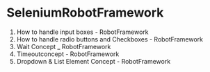# SeleniumRobotFramework
1. How to handle input boxes - RobotFramework 
2. How to handle radio buttons and Checkboxes - RobotFramework
3. Wait Concept _ RobotFramework
4. Timeoutconcept - RobotFramework
5. Dropdown & List Element Concept - RobotFramework
